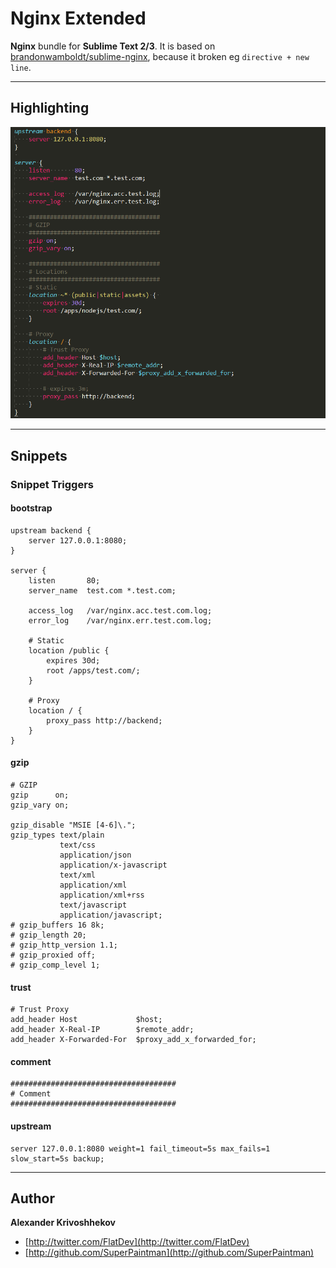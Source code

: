 # Nginx Extended
**Nginx** bundle for **Sublime Text 2/3**. It is based on [brandonwamboldt/sublime-nginx](https://github.com/brandonwamboldt/sublime-nginx), because it broken eg `directive + new line`.

--------------------------------------------------------------------------------

## Highlighting
![screenshot](/Readme/example.png)

--------------------------------------------------------------------------------

## Snippets
### Snippet Triggers
#### bootstrap

```nginx
upstream backend {
    server 127.0.0.1:8080;
}
 
server {
    listen       80;
    server_name  test.com *.test.com;

    access_log   /var/nginx.acc.test.com.log;
    error_log    /var/nginx.err.test.com.log;
 
    # Static
    location /public { 
        expires 30d;
        root /apps/test.com/;
    }
 
    # Proxy
    location / {
        proxy_pass http://backend;
    }
}
```

#### gzip

```nginx
# GZIP
gzip      on;
gzip_vary on;

gzip_disable "MSIE [4-6]\.";
gzip_types text/plain 
           text/css 
           application/json 
           application/x-javascript 
           text/xml 
           application/xml 
           application/xml+rss 
           text/javascript 
           application/javascript;
# gzip_buffers 16 8k;
# gzip_length 20;
# gzip_http_version 1.1;
# gzip_proxied off;
# gzip_comp_level 1;
```

#### trust

```nginx
# Trust Proxy
add_header Host             $host;
add_header X-Real-IP        $remote_addr;
add_header X-Forwarded-For  $proxy_add_x_forwarded_for;
```

#### comment

```nginx
#####################################
# Comment
#####################################
```

#### upstream

```nginx
server 127.0.0.1:8080 weight=1 fail_timeout=5s max_fails=1 slow_start=5s backup;
```

--------------------------------------------------------------------------------

## Author

**Alexander Krivoshhekov**

+ [http://twitter.com/FlatDev](http://twitter.com/FlatDev)
+ [http://github.com/SuperPaintman](http://github.com/SuperPaintman)